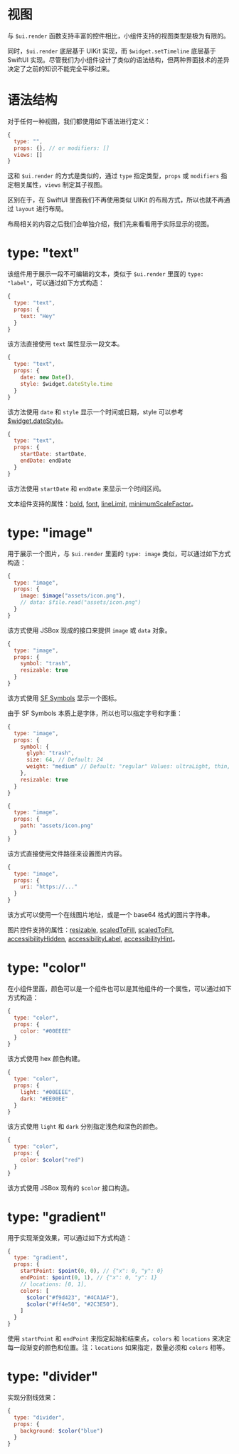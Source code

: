 # 视图

与 `$ui.render` 函数支持丰富的控件相比，小组件支持的视图类型是极为有限的。

同时，`$ui.render` 底层基于 UIKit 实现，而 `$widget.setTimeline` 底层基于 SwiftUI 实现。尽管我们为小组件设计了类似的语法结构，但两种界面技术的差异决定了之前的知识不能完全平移过来。

# 语法结构

对于任何一种视图，我们都使用如下语法进行定义：

```js
{
  type: "",
  props: {}, // or modifiers: []
  views: []
}
```

这和 `$ui.render` 的方式是类似的，通过 `type` 指定类型，`props` 或 `modifiers` 指定相关属性，`views` 制定其子视图。

区别在于，在 SwiftUI 里面我们不再使用类似 UIKit 的布局方式，所以也就不再通过 `layout` 进行布局。

布局相关的内容之后我们会单独介绍，我们先来看看用于实际显示的视图。

# type: "text"

该组件用于展示一段不可编辑的文本，类似于 `$ui.render` 里面的 `type: "label"`，可以通过如下方式构造：

```js
{
  type: "text",
  props: {
    text: "Hey"
  }
}
```

该方法直接使用 `text` 属性显示一段文本。

```js
{
  type: "text",
  props: {
    date: new Date(),
    style: $widget.dateStyle.time
  }
}
```

该方法使用 `date` 和 `style` 显示一个时间或日期，style 可以参考 [$widget.dateStyle](home-widget/method.md?id=widgetdatestyle)。

```js
{
  type: "text",
  props: {
    startDate: startDate,
    endDate: endDate
  }
}
```

该方法使用 `startDate` 和 `endDate` 来显示一个时间区间。

文本组件支持的属性：[bold](home-widget/modifiers.md?id=props-bold), [font](home-widget/modifiers.md?id=props-font), [lineLimit](home-widget/modifiers.md?id=props-linelimit), [minimumScaleFactor](home-widget/modifiers.md?id=props-minimumscalefactor)。

# type: "image"

用于展示一个图片，与 `$ui.render` 里面的 `type: image` 类似，可以通过如下方式构造：

```js
{
  type: "image",
  props: {
    image: $image("assets/icon.png"),
    // data: $file.read("assets/icon.png")
  }
}
```

该方式使用 JSBox 现成的接口来提供 `image` 或 `data` 对象。

```js
{
  type: "image",
  props: {
    symbol: "trash",
    resizable: true
  }
}
```

该方式使用 [SF Symbols](https://developer.apple.com/design/human-interface-guidelines/sf-symbols/) 显示一个图标。

由于 SF Symbols 本质上是字体，所以也可以指定字号和字重：

```js
{
  type: "image",
  props: {
    symbol: {
      glyph: "trash",
      size: 64, // Default: 24
      weight: "medium" // Default: "regular" Values: ultraLight, thin, light, regular, medium, semibold, bold, heavy, black
    },
    resizable: true
  }
}
```

```js
{
  type: "image",
  props: {
    path: "assets/icon.png"
  }
}
```

该方式直接使用文件路径来设置图片内容。

```js
{
  type: "image",
  props: {
    uri: "https://..."
  }
}
```

该方式可以使用一个在线图片地址，或是一个 base64 格式的图片字符串。

图片控件支持的属性：[resizable](home-widget/modifiers.md?id=props-resizable), [scaledToFill](home-widget/modifiers.md?id=props-scaledtofill), [scaledToFit](home-widget/modifiers.md?id=props-scaledtofit), [accessibilityHidden](home-widget/modifiers.md?id=props-accessibilityhidden), [accessibilityLabel](home-widget/modifiers.md?id=props-accessibilitylabel), [accessibilityHint](home-widget/modifiers.md?id=props-accessibilityhint)。

# type: "color"

在小组件里面，颜色可以是一个组件也可以是其他组件的一个属性，可以通过如下方式构造：

```js
{
  type: "color",
  props: {
    color: "#00EEEE"
  }
}
```

该方式使用 hex 颜色构建。

```js
{
  type: "color",
  props: {
    light: "#00EEEE",
    dark: "#EE00EE"
  }
}
```

该方式使用 `light` 和 `dark` 分别指定浅色和深色的颜色。

```js
{
  type: "color",
  props: {
    color: $color("red")
  }
}
```

该方式使用 JSBox 现有的 `$color` 接口构造。

# type: "gradient"

用于实现渐变效果，可以通过如下方式构造：

```js
{
  type: "gradient",
  props: {
    startPoint: $point(0, 0), // {"x": 0, "y": 0}
    endPoint: $point(0, 1), // {"x": 0, "y": 1}
    // locations: [0, 1],
    colors: [
      $color("#f9d423", "#4CA1AF"),
      $color("#ff4e50", "#2C3E50"),
    ]
  }
}
```

使用 `startPoint` 和 `endPoint` 来指定起始和结束点，`colors` 和 `locations` 来决定每一段渐变的颜色和位置。注：`locations` 如果指定，数量必须和 `colors` 相等。

# type: "divider"

实现分割线效果：

```js
{
  type: "divider",
  props: {
    background: $color("blue")
  }
}
```